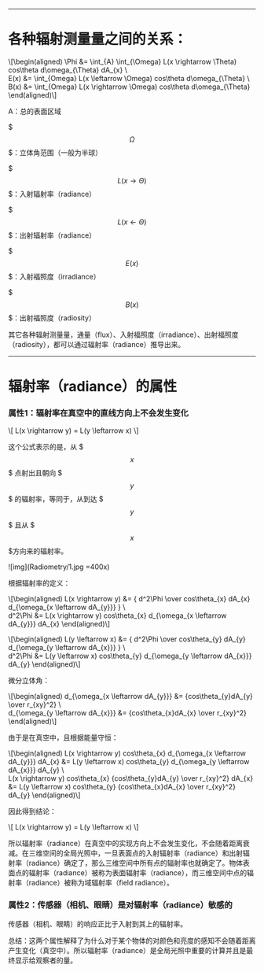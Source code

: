 ﻿---

# 各种辐射测量量之间的关系：

\\[\begin(aligned)
\Phi &= \int\_{A} \int\_{\Omega} L(x \rightarrow \Theta) cos\theta d\omega\_{\Theta} dA\_{x} \\\
E(x) &= \int\_{Omega} L(x \leftarrow \Omega) cos\theta d\omega\_{\Theta} \\\
B(x) &= \int\_{Omega} L(x \rightarrow \Omega) cos\theta d\omega\_{\Theta}
\end(aligned)\\]

A：总的表面区域

$$$ \Omega $$$：立体角范围（一般为半球）

$$$ L(x \rightarrow \Theta) $$$：入射辐射率（radiance）

$$$ L(x \leftarrow \Theta) $$$：出射辐射率（radiance）

$$$ E(x) $$$：入射福照度（irradiance）

$$$ B(x) $$$：出射福照度（radiosity）

其它各种辐射测量量，通量（flux）、入射福照度（irradiance）、出射福照度（radiosity），都可以通过辐射率（radiance）推导出来。

---

# 辐射率（radiance）的属性

### 属性1：辐射率在真空中的直线方向上不会发生变化

\\[
L(x \rightarrow y) = L(y \leftarrow x)
\\]

这个公式表示的是，从 $$$ x $$$ 点射出且朝向 $$$ y $$$ 的辐射率，等同于，从到达 $$$ y $$$ 且从 $$$ x $$$方向来的辐射率。

![img](Radiometry/1.jpg =400x)

根据辐射率的定义：

\\[\begin(aligned)
L(x \rightarrow y) &= { d^2\Phi \over cos\theta\_{x} dA\_{x} d\_{\omega\_{x \leftarrow dA\_{y}}} } \\\
d^2\Phi &= L(x \rightarrow y) cos\theta\_{x} d\_{\omega\_{x \leftarrow dA\_{y}}} dA\_{x}
\end(aligned)\\]

\\[\begin(aligned)
L(y \leftarrow x) &= { d^2\Phi \over cos\theta\_{y} dA\_{y} d\_{\omega\_{y \leftarrow dA\_{x}}} } \\\
d^2\Phi &= L(y \leftarrow x) cos\theta\_{y} d\_{\omega\_{y \leftarrow dA\_{x}}} dA\_{y}
\end(aligned)\\]

微分立体角：

\\[\begin(aligned)
d\_{\omega\_{x \leftarrow dA\_{y}}} &= {cos\theta\_{y}dA\_{y} \over r\_{xy}^2} \\\
d\_{\omega\_{y \leftarrow dA\_{x}}} &= {cos\theta\_{x}dA\_{x} \over r\_{xy}^2}
\end(aligned)\\]

由于是在真空中，且根据能量守恒：

\\[\begin(aligned)
L(x \rightarrow y) cos\theta\_{x} d\_{\omega\_{x \leftarrow dA\_{y}}} dA\_{x} &= L(y \leftarrow x) cos\theta\_{y} d\_{\omega\_{y \leftarrow dA\_{x}}} dA\_{y} \\\
L(x \rightarrow y) cos\theta\_{x} {cos\theta\_{y}dA\_{y} \over r\_{xy}^2} dA\_{x} &= L(y \leftarrow x) cos\theta\_{y} {cos\theta\_{x}dA\_{x} \over r\_{xy}^2} dA\_{y}
\end(aligned)\\]

因此得到结论：

\\[
L(x \rightarrow y) = L(y \leftarrow x)
\\]

所以辐射率（radiance）在真空中的实现方向上不会发生变化，不会随着距离衰减。在三维空间的全局光照中，一旦表面点的入射辐射率（radiance）和出射辐射率（radiance）确定了，那么三维空间中所有点的辐射率也就确定了。物体表面点的辐射率（radiance）被称为表面辐射率（radiance），而三维空间中点的辐射率（radiance）被称为域辐射率（field radiance）。

### 属性2：传感器（相机、眼睛）是对辐射率（radiance）敏感的

传感器（相机、眼睛）的响应正比于入射到其上的辐射率。

总结：这两个属性解释了为什么对于某个物体的对颜色和亮度的感知不会随着距离产生变化（真空中）。所以辐射率（radiance）是全局光照中重要的计算并且是最终显示给观察者的量。